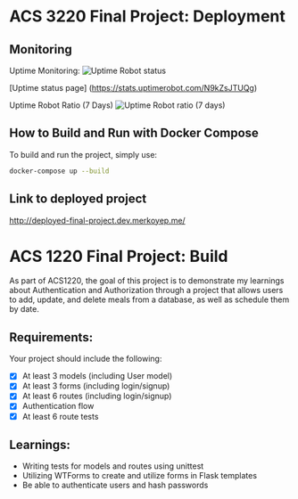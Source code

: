 # ACS 3220 Final Project: Deployment

## Monitoring

Uptime Monitoring: ![Uptime Robot status](https://img.shields.io/uptimerobot/status/m797793328-0067fae8a7097ead57c55824)

[Uptime status page] (https://stats.uptimerobot.com/N9kZsJTUQg)

Uptime Robot Ratio (7 Days) ![Uptime Robot ratio (7 days)](https://img.shields.io/uptimerobot/ratio/7/m797793328-0067fae8a7097ead57c55824)

## How to Build and Run with Docker Compose

To build and run the project, simply use:

```bash
docker-compose up --build
```

## Link to deployed project

http://deployed-final-project.dev.merkoyep.me/

# ACS 1220 Final Project: Build

As part of ACS1220, the goal of this project is to demonstrate my learnings about Authentication and Authorization through a project that allows users to add, update, and delete meals from a database, as well as schedule them by date.

## Requirements:

Your project should include the following:

- [x] At least 3 models (including User model)
- [x] At least 3 forms (including login/signup)
- [x] At least 6 routes (including login/signup)
- [x] Authentication flow
- [x] At least 6 route tests

## Learnings:

- Writing tests for models and routes using unittest
- Utilizing WTForms to create and utilize forms in Flask templates
- Be able to authenticate users and hash passwords
